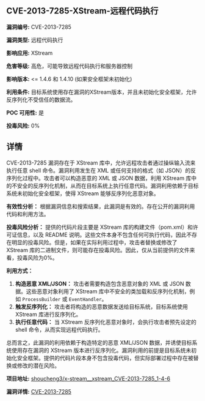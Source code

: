 ## CVE-2013-7285-XStream-远程代码执行

**漏洞编号:** CVE-2013-7285

**漏洞类型:** 远程代码执行

**影响应用:** XStream

**危害等级:** 高危，可能导致远程代码执行和服务器控制

**影响版本:** <= 1.4.6 和 1.4.10 (如果安全框架未初始化)

**利用条件:** 目标系统使用存在漏洞的XStream版本，并且未初始化安全框架，允许反序列化不受信任的数据流。

**POC 可用性:** 是

**投毒风险:** 0%

## 详情

CVE-2013-7285 漏洞存在于 XStream 库中，允许远程攻击者通过操纵输入流来执行任意 shell 命令。漏洞利用发生在 XML 或任何支持的格式（如 JSON）的反序列化过程中。攻击者可以构造恶意的 XML 或 JSON 数据，利用 XStream 库中的不安全的反序列化机制，从而在目标系统上执行任意代码。漏洞利用依赖于目标系统未初始化安全框架，使得 XStream 能够反序列化恶意对象。 

**有效性分析：**
根据漏洞信息和搜索结果，此漏洞是有效的。存在公开的漏洞利用代码和利用方法。

**投毒风险分析：**
提供的代码片段主要是 XStream 库的构建文件（pom.xml）和许可证信息，以及 README 说明。这些文件本身不包含任何可执行代码，因此不存在明显的投毒风险。但是，如果在实际利用过程中，攻击者替换或修改了 XStream 库的二进制文件，则可能存在投毒风险。因此，仅从当前提供的文件来看，投毒风险为0%。

**利用方式：**
1.  **构造恶意 XML/JSON：** 攻击者需要构造包含恶意对象的 XML 或 JSON 数据。这些恶意对象利用了 XStream 库中不安全的类加载和反序列化机制，例如 `ProcessBuilder` 或 `EventHandler`。
2.  **触发反序列化：** 攻击者将构造的恶意数据发送给目标系统，目标系统使用 XStream 库进行反序列化。
3.  **执行任意代码：** 当 XStream 反序列化恶意对象时，会执行攻击者预先设定的 shell 命令，从而实现远程代码执行。

总而言之，此漏洞的利用依赖于构造特定的恶意 XML/JSON 数据，并诱使目标系统使用存在漏洞的 XStream 版本进行反序列化。漏洞利用的前提是目标系统未初始化安全框架。提供的代码片段本身不包含投毒代码，但实际部署过程中存在被替换或修改的潜在风险。

**项目地址:** [shoucheng3/x-stream__xstream_CVE-2013-7285_1-4-6](https://github.com/shoucheng3/x-stream__xstream_CVE-2013-7285_1-4-6)

**漏洞详情:** [CVE-2013-7285](https://nvd.nist.gov/vuln/detail/CVE-2013-7285)